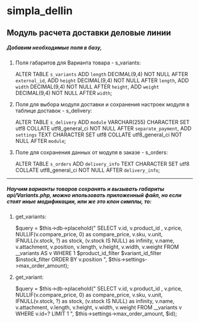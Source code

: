 # simpla_dellin
## Модуль расчета доставки деловые линии


##### Добавим необходимые поля в базу,


1. Поля габаритов для Варианта товара - s_variants:

    ALTER TABLE `s_variants`
        ADD `length` DECIMAL(9,4) NOT NULL AFTER `external_id`,
        ADD `height` DECIMAL(9,4) NOT NULL AFTER `length`,
        ADD `width` DECIMAL(9,4) NOT NULL AFTER `height`,
        ADD `weight` DECIMAL(9,4) NOT NULL AFTER `width`;

2. Поля для выбора модуля доставки и сохранения настроек модуля в таблице доставок - s_delivery:

    ALTER TABLE `s_delivery`
        ADD `module` VARCHAR(255) CHARACTER SET utf8 COLLATE utf8_general_ci NOT NULL AFTER `separate_payment`,
        ADD `settings` TEXT CHARACTER SET utf8 COLLATE utf8_general_ci NOT NULL AFTER `module`;

3. Поле для сохранения данных от модуля в заказе - s_orders:

    ALTER TABLE `s_orders`
        ADD `delivery_info` TEXT CHARACTER SET utf8 COLLATE utf8_general_ci NOT NULL AFTER `delivery_info`;

---

##### Научим варианты товаров сохранять и вызывать габариты api/Variants.php, можно ипользовать приложенный файл, но если стоят иные модификации, или же это клон симплы, то:


1. get_variants:

    $query = $this->db->placehold("
            SELECT
                v.id,
                v.product_id ,
                v.price,
                NULLIF(v.compare_price, 0) as compare_price,
                v.sku,
                v.unit,
                IFNULL(v.stock, ?) as stock,
                (v.stock IS NULL) as infinity,
                v.name,
                v.attachment,
                v.position,
                v.length,
                v.height,
                v.width,
                v.weight
            FROM __variants AS v
            WHERE 1
                $product_id_filter
				$variant_id_filter
				$instock_filter
            ORDER BY v.position
        ", $this->settings->max_order_amount);

2. get_variant:

    $query = $this->db->placehold("
            SELECT
                v.id,
                v.product_id ,
                v.price,
                NULLIF(v.compare_price, 0) as compare_price,
                v.sku,
                v.unit,
                IFNULL(v.stock, ?) as stock,
                (v.stock IS NULL) as infinity,
                v.name,
                v.attachment,
                v.length,
                v.height,
                v.width,
                v.weight
            FROM __variants v
            WHERE v.id=?
            LIMIT 1
        ", $this->settings->max_order_amount, $id);
